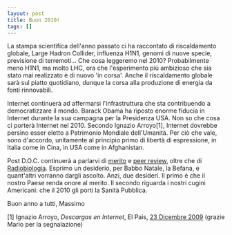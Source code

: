 ```yaml
---
layout: post
title: Buon 2010!
tags: []
---
```


La stampa scientifica dell'anno passato ci ha raccontato di riscaldamento globale, Large Hadron Collider, influenza H1N1, genomi di nuove specie, previsione di terremoti...
Che cosa leggeremo nel 2010? Probabilmente meno H1N1, ma molto LHC, ora che l'esperimento più ambizioso che sia stato mai realizzato è di nuovo 'in corsa'. Anche il riscaldamento globale sarà sul piatto quotidiano, dunque la corsa alla produzione di energia da fonti rinnovabili.

Internet continuerà ad affermarsi l'infrastruttura che sta contribuendo a democratizzare il mondo. Barack Obama ha riposto enorme fiducia in Internet durante la sua campagna per la Presidenza USA. Non so che cosa ci porterà Internet nel 2010. Secondo Ignazio Arroyo[1], Internet dovrebbe persino esser eletto a Patrimonio Mondiale dell'Umanità. Per ciò che vale, sono d'accordo, unitamente al principio primo di libertà di espressione, in Italia come in Cina, in USA come in Afghanistan.

Post D.O.C. continuerà a parlarvi di [merito](http://www.galileonet.it/postdoc/?c=Merito) e [peer review](http://www.galileonet.it/postdoc/?c=Peer-review), oltre che di [Radiobiologia](http://www.galileonet.it/postdoc/?c=Radiobiologia).
Esprimo un desiderio, per Babbo Natale, la Befana, e quant'altri vorranno dargli ascolto. Anzi, due desideri.
Il primo è che il nostro Paese renda onore al merito.
Il secondo riguarda i nostri cugini Americani: che il 2010 gli porti la Sanità Pubblica.

Buon anno a tutti,
Massimo

[1] Ignazio Arroyo, *Descargas en Internet*, El Pais, [23 Dicembre 2009](http://www.elpais.com/articulo/opinion/Descargas/Internet/elpepiopi/20091223elpepiopi_4/Tes) (grazie Mario per la segnalazione)
